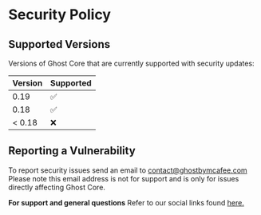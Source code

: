 # Security Policy

## Supported Versions

Versions of Ghost Core that are currently supported with security updates:

| Version | Supported          |
| ------- | ------------------ |
| 0.19    | :white_check_mark: |
| 0.18    | :white_check_mark: |
| < 0.18  | :x:                |

## Reporting a Vulnerability

To report security issues send an email to contact@ghostbymcafee.com
Please note this email address is not for support and is only for issues directly affecting Ghost Core.

**For support and general questions**
Refer to our social links found [here.](https://github.com/ghost-coin/ghost-core/blob/master/CONTRIBUTING.md#communication-channels)
